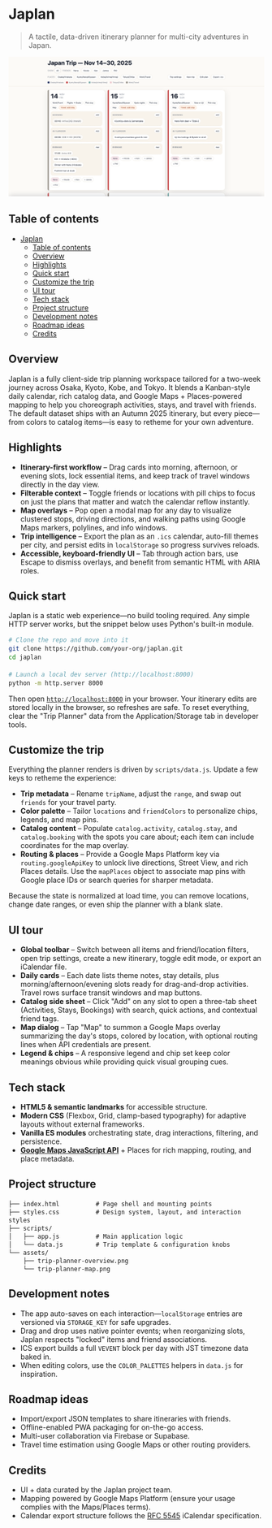 # Japlan

> A tactile, data-driven itinerary planner for multi-city adventures in Japan.

![Trip planner overview interface showing the full itinerary calendar.](assets/trip-planner-overview.png)
<!-- ![Map overlay highlighting day-specific stops on a Google Maps basemap.](assets/trip-planner-map.png) -->

## Table of contents
- [Japlan](#japlan)
  - [Table of contents](#table-of-contents)
  - [Overview](#overview)
  - [Highlights](#highlights)
  - [Quick start](#quick-start)
  - [Customize the trip](#customize-the-trip)
  - [UI tour](#ui-tour)
  - [Tech stack](#tech-stack)
  - [Project structure](#project-structure)
  - [Development notes](#development-notes)
  - [Roadmap ideas](#roadmap-ideas)
  - [Credits](#credits)

## Overview
Japlan is a fully client-side trip planning workspace tailored for a two-week journey across Osaka, Kyoto, Kobe, and Tokyo. It blends a Kanban-style daily calendar, rich catalog data, and Google Maps + Places-powered mapping to help you choreograph activities, stays, and travel with friends. The default dataset ships with an Autumn 2025 itinerary, but every piece—from colors to catalog items—is easy to retheme for your own adventure.

## Highlights
- **Itinerary-first workflow** – Drag cards into morning, afternoon, or evening slots, lock essential items, and keep track of travel windows directly in the day view.
- **Filterable context** – Toggle friends or locations with pill chips to focus on just the plans that matter and watch the calendar reflow instantly.
- **Map overlays** – Pop open a modal map for any day to visualize clustered stops, driving directions, and walking paths using Google Maps markers, polylines, and info windows.
- **Trip intelligence** – Export the plan as an `.ics` calendar, auto-fill themes per city, and persist edits in `localStorage` so progress survives reloads.
- **Accessible, keyboard-friendly UI** – Tab through action bars, use Escape to dismiss overlays, and benefit from semantic HTML with ARIA roles.

## Quick start
Japlan is a static web experience—no build tooling required. Any simple HTTP server works, but the snippet below uses Python's built-in module.

```bash
# Clone the repo and move into it
git clone https://github.com/your-org/japlan.git
cd japlan

# Launch a local dev server (http://localhost:8000)
python -m http.server 8000
```

Then open [`http://localhost:8000`](http://localhost:8000) in your browser. Your itinerary edits are stored locally in the browser, so refreshes are safe. To reset everything, clear the "Trip Planner" data from the Application/Storage tab in developer tools.

## Customize the trip
Everything the planner renders is driven by `scripts/data.js`. Update a few keys to retheme the experience:

- **Trip metadata** – Rename `tripName`, adjust the `range`, and swap out `friends` for your travel party.
- **Color palette** – Tailor `locations` and `friendColors` to personalize chips, legends, and map pins.
- **Catalog content** – Populate `catalog.activity`, `catalog.stay`, and `catalog.booking` with the spots you care about; each item can include coordinates for the map overlay.
- **Routing & places** – Provide a Google Maps Platform key via `routing.googleApiKey` to unlock live directions, Street View, and rich Places details. Use the `mapPlaces` object to associate map pins with Google place IDs or search queries for sharper metadata.

Because the state is normalized at load time, you can remove locations, change date ranges, or even ship the planner with a blank slate.

## UI tour
- **Global toolbar** – Switch between all items and friend/location filters, open trip settings, create a new itinerary, toggle edit mode, or export an iCalendar file.
- **Daily cards** – Each date lists theme notes, stay details, plus morning/afternoon/evening slots ready for drag-and-drop activities. Travel rows surface transit windows and map buttons.
- **Catalog side sheet** – Click "Add" on any slot to open a three-tab sheet (Activities, Stays, Bookings) with search, quick actions, and contextual friend tags.
- **Map dialog** – Tap "Map" to summon a Google Maps overlay summarizing the day's stops, colored by location, with optional routing lines when API credentials are present.
- **Legend & chips** – A responsive legend and chip set keep color meanings obvious while providing quick visual grouping cues.

## Tech stack
- **HTML5 & semantic landmarks** for accessible structure.
- **Modern CSS** (Flexbox, Grid, clamp-based typography) for adaptive layouts without external frameworks.
- **Vanilla ES modules** orchestrating state, drag interactions, filtering, and persistence.
- **[Google Maps JavaScript API](https://developers.google.com/maps/documentation/javascript)** + Places for rich mapping, routing, and place metadata.

## Project structure
```
├── index.html          # Page shell and mounting points
├── styles.css          # Design system, layout, and interaction styles
├── scripts/
│   ├── app.js          # Main application logic
│   └── data.js         # Trip template & configuration knobs
└── assets/
    ├── trip-planner-overview.png
    └── trip-planner-map.png
```

## Development notes
- The app auto-saves on each interaction—`localStorage` entries are versioned via `STORAGE_KEY` for safe upgrades.
- Drag and drop uses native pointer events; when reorganizing slots, Japlan respects "locked" items and friend associations.
- ICS export builds a full `VEVENT` block per day with JST timezone data baked in.
- When editing colors, use the `COLOR_PALETTES` helpers in `data.js` for inspiration.

## Roadmap ideas
- Import/export JSON templates to share itineraries with friends.
- Offline-enabled PWA packaging for on-the-go access.
- Multi-user collaboration via Firebase or Supabase.
- Travel time estimation using Google Maps or other routing providers.

## Credits
- UI + data curated by the Japlan project team.
- Mapping powered by Google Maps Platform (ensure your usage complies with the Maps/Places terms).
- Calendar export structure follows the [RFC 5545](https://www.rfc-editor.org/rfc/rfc5545) iCalendar specification.
